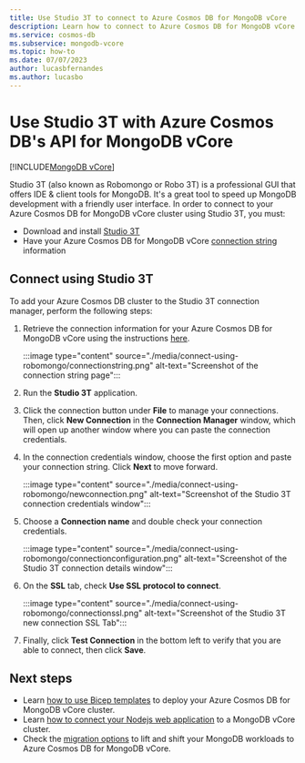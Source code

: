 ```yaml
---
title: Use Studio 3T to connect to Azure Cosmos DB for MongoDB vCore
description: Learn how to connect to Azure Cosmos DB for MongoDB vCore using Studio 3T
ms.service: cosmos-db
ms.subservice: mongodb-vcore
ms.topic: how-to
ms.date: 07/07/2023
author: lucasbfernandes
ms.author: lucasbo
---
```

# Use Studio 3T with Azure Cosmos DB's API for MongoDB vCore
[!INCLUDE[MongoDB vCore](../../includes/appliesto-mongodb-vcore.md)]

Studio 3T (also known as Robomongo or Robo 3T) is a professional GUI that offers IDE & client tools for MongoDB. It's a great tool to speed up MongoDB development with a friendly user interface. In order to connect to your Azure Cosmos DB for MongoDB vCore cluster using Studio 3T, you must:

* Download and install [Studio 3T](https://robomongo.org/)
* Have your Azure Cosmos DB for MongoDB vCore [connection string](quickstart-portal.md#get-cluster-credentials) information

## Connect using Studio 3T

To add your Azure Cosmos DB cluster to the Studio 3T connection manager, perform the following steps:

1. Retrieve the connection information for your Azure Cosmos DB for MongoDB vCore using the instructions [here](quickstart-portal.md#get-cluster-credentials).

    :::image type="content" source="./media/connect-using-robomongo/connectionstring.png" alt-text="Screenshot of the connection string page":::
2. Run the **Studio 3T** application.

3. Click the connection button under **File** to manage your connections. Then, click **New Connection** in the **Connection Manager** window, which will open up another window where you can paste the connection credentials.

4. In the connection credentials window, choose the first option and paste your connection string. Click **Next** to move forward.

    :::image type="content" source="./media/connect-using-robomongo/newconnection.png" alt-text="Screenshot of the Studio 3T connection credentials window":::
5. Choose a **Connection name** and double check your connection credentials. 

    :::image type="content" source="./media/connect-using-robomongo/connectionconfiguration.png" alt-text="Screenshot of the Studio 3T connection details window":::
6. On the **SSL** tab, check **Use SSL protocol to connect**.

    :::image type="content" source="./media/connect-using-robomongo/connectionssl.png" alt-text="Screenshot of the Studio 3T new connection SSL Tab":::
7. Finally, click **Test Connection** in the bottom left to verify that you are able to connect, then click **Save**.

## Next steps

- Learn [how to use Bicep templates](quickstart-bicep.md) to deploy your Azure Cosmos DB for MongoDB vCore cluster.
- Learn [how to connect your Nodejs web application](tutorial-nodejs-web-app.md) to a MongoDB vCore cluster.
- Check the [migration options](migration-options.md) to lift and shift your MongoDB workloads to Azure Cosmos DB for MongoDB vCore.